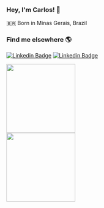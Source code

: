 ### Hey, I'm Carlos! 👋

<!--🤓 CPO at [@carloshaam](https://github.com/carloshaam/) <br>-->
🇧🇷 Born in Minas Gerais, Brazil

<!--### What I'm working on 👨‍💻-->

<!--🧛‍♂️ Currently building a dark theme - [Dracula PRO](https://draculatheme.com/pro) <br>-->
<!--📚 Currently launching a book - [14 Habits of Highly Productive Developers](https://14habits.com)-->

### Find me elsewhere 🌎

<!--🚀 [Site](https://carloshaam.com) <br>-->
[![Linkedin Badge](https://img.shields.io/badge/-carloshaam-blue?style=flat-square&logo=Linkedin&logoColor=white&link=https://www.linkedin.com/in/carlos-h-moreira/)](https://www.linkedin.com/in/carlos-h-moreira/)
[![Linkedin Badge](https://img.shields.io/badge/-carloshaam-blue?style=flat-square&logo=Twitter&logoColor=white&link=https://twitter.com/carloshaam)](https://twitter.com/carloshaam)

  <img height="180em" src="https://github-readme-stats.vercel.app/api?username=carloshaam&show_icons=true&include_all_commits=true&count_private=true"/><br/>
  <img height="180em" src="https://github-readme-stats.vercel.app/api/top-langs/?username=carloshaam&layout=compact&langs_count=8"/>
